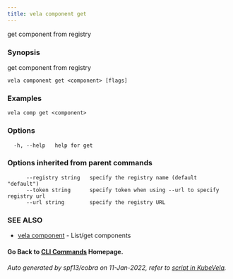 ```yaml
---
title: vela component get
---
```


get component from registry

### Synopsis

get component from registry

```
vela component get <component> [flags]
```

### Examples

```
vela comp get <component>
```

### Options

```
  -h, --help   help for get
```

### Options inherited from parent commands

```
      --registry string   specify the registry name (default "default")
      --token string      specify token when using --url to specify registry url
      --url string        specify the registry URL
```

### SEE ALSO

* [vela component](vela_component)	 - List/get components

#### Go Back to [CLI Commands](vela) Homepage.


###### Auto generated by spf13/cobra on 11-Jan-2022, refer to [script in KubeVela](https://github.com/oam-dev/kubevela/tree/master/hack/docgen).
